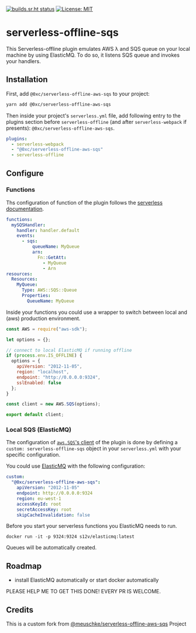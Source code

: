 [![builds.sr.ht status](https://builds.sr.ht/~tcarrio/serverless-offline-aws-sqs/.build.yml.svg)](https://builds.sr.ht/~tcarrio/serverless-offline-aws-sqs/.build.yml?) [![License: MIT](https://img.shields.io/badge/License-MIT-yellow.svg)](https://opensource.org/licenses/MIT)

# serverless-offline-sqs

This Serverless-offline plugin emulates AWS λ and SQS queue on your local machine by using ElasticMQ. To do so, it listens SQS queue and invokes your handlers.

## Installation

First, add `@0xc/serverless-offline-aws-sqs` to your project:

```sh
yarn add @0xc/serverless-offline-aws-sqs
```

Then inside your project's `serverless.yml` file, add following entry to the plugins section before `serverless-offline` (and after `serverless-webpack` if presents): `@0xc/serverless-offline-aws-sqs`.

```yml
plugins:
  - serverless-webpack
  - "@0xc/serverless-offline-aws-sqs"
  - serverless-offline
```

## Configure

### Functions

Ths configuration of function of the plugin follows the [serverless documentation](https://serverless.com/framework/docs/providers/aws/events/sqs/).

```yml
functions:
  mySQSHandler:
    handler: handler.default
    events:
      - sqs:
          queueName: MyQueue
          arn:
            Fn::GetAtt:
              - MyQueue
              - Arn
resources:
  Resources:
    MyQueue:
      Type: AWS::SQS::Queue
      Properties:
        QueueName: MyQueue
```

Inside your functions you could use a wrapper to switch between local and (aws) production environment.

```js
const AWS = require("aws-sdk");

let options = {};

// connect to local ElasticMQ if running offline
if (process.env.IS_OFFLINE) {
  options = {
    apiVersion: "2012-11-05",
    region: "localhost",
    endpoint: "http://0.0.0.0:9324",
    sslEnabled: false
  };
}

const client = new AWS.SQS(options);

export default client;
```

### Local SQS (ElasticMQ)

The configuration of [`aws.SQS`'s client](https://docs.aws.amazon.com/AWSJavaScriptSDK/latest/AWS/SQS.html#constructor-property) of the plugin is done by defining a `custom: serverless-offline-sqs` object in your `serverless.yml` with your specific configuration.

You could use [ElasticMQ](https://github.com/adamw/elasticmq) with the following configuration:

```yml
custom:
  "@0xc/serverless-offline-aws-sqs":
    apiVersion: "2012-11-05"
    endpoint: http://0.0.0.0:9324
    region: eu-west-1
    accessKeyId: root
    secretAccessKey: root
    skipCacheInvalidation: false
```

Before you start your serverless functions you ElasticMQ needs to run.

```
docker run -it -p 9324:9324 s12v/elasticmq:latest

```

Queues will be automatically created.

## Roadmap

- install ElasticMQ automatically or start docker automatically

PLEASE HELP ME TO GET THIS DONE! EVERY PR IS WELCOME.

## Credits

This is a custom fork from [@meuschke/serverless-offline-aws-sqs](https://github.com/CoorpAcademy/serverless-plugins) Project
